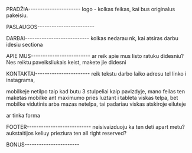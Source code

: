 PRADŽIA----------------------
logo - kolkas feikas, kai bus originalus pakeisiu.

PASLAUGOS------------------------

DARBAI---------------------------
kolkas nedarau nk, kai atsiras darbu idesiu sectiona

APIE MUS-------------------------
ar reik apie mus listo ratuku didesniu? Nes reiktu paveiksliukais keist, makete jie didesni

KONTAKTAI-----------------------
reik tekstu darbo laiko adresu tel linko i instagrama,

mobilkeje netilpo taip kad butu 3 stulpeliai kaip pavizdyje, mano feilas
ten maketas mobilke ant maximumo pries luztant i tableta viskas telpa, bet mobilke vidutinis arba mazas netelpa, tai padariau viskas atskiroje eiluteje

ar tinka forma

FOOTER---------------------------
neisivaizduoju ka ten deti apart metu? aukstaitijos keliuy prieziura ten all right reserved?

BONUS-----------------------

